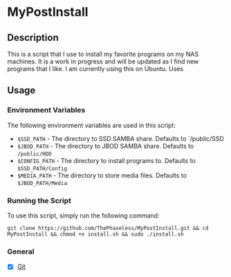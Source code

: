 # MyPostInstall
## Description
This is a script that I use to install my favorite programs on my NAS machines. It is a work in progress and will be updated as I find new programs that I like. I am currently using this on Ubuntu. Uses

## Usage
### Environment Variables
The following environment variables are used in this script:
- `$SSD_PATH` - The directory to SSD SAMBA share. Defaults to `/public/SSD
- `$JBOD_PATH` - The directory to JBOD SAMBA share. Defaults to `/public/HDD`
- `$CONFIG_PATH` - The directory to install programs to. Defaults to `$SSD_PATH/Config`
- `$MEDIA_PATH` - The directory to store media files. Defaults to `$JBOD_PATH/Media`


### Running the Script
To use this script, simply run the following command:
```
git clone https://github.com/ThePhaseless/MyPostInstall.git && cd MyPostInstall && chmod +x install.sh && sudo ./install.sh
```

### General
- [x] [Git](https://git-scm.com/)